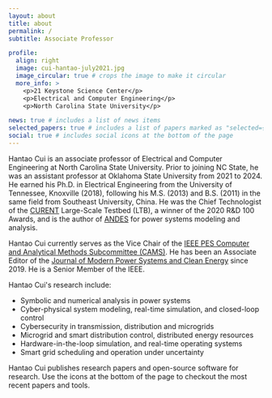 ```yaml
---
layout: about
title: about
permalink: /
subtitle: Associate Professor

profile:
  align: right
  image: cui-hantao-july2021.jpg
  image_circular: true # crops the image to make it circular
  more_info: >
    <p>21 Keystone Science Center</p>
    <p>Electrical and Computer Engineering</p>
    <p>North Carolina State University</p>

news: true # includes a list of news items
selected_papers: true # includes a list of papers marked as "selected={true}"
social: true # includes social icons at the bottom of the page
---
```


Hantao Cui is an associate professor of Electrical and Computer Engineering at
North Carolina State University. Prior to joining NC State, he was an assistant
professor at Oklahoma State University from 2021 to 2024. He earned his Ph.D. in
Electrical Engineering from the University of Tennessee, Knoxville (2018),
following his M.S. (2013) and B.S. (2011) in the same field from Southeast
University, China. He was the Chief Technologist of the
[CURENT](https://curent.utk.edu) Large-Scale Testbed (LTB), a winner of the 2020
R&D 100 Awards, and is the author of [ANDES](https://github.com/curent/andes)
for power systems modeling and analysis.

Hantao Cui currently serves as the Vice Chair of the [IEEE PES Computer and
Analytical Methods Subcommittee (CAMS)](https://cmte.ieee.org/pes-cams/). He has
been an Associate Editor of the [Journal of Modern Power Systems and Clean
Energy](http://www.mpce.info) since 2019. He is a Senior Member of the IEEE.

Hantao Cui's research include:

- Symbolic and numerical analysis in power systems
- Cyber-physical system modeling, real-time simulation, and closed-loop control
- Cybersecurity in transmission, distribution and microgrids
- Microgrid and smart distribution control, distributed energy resources
- Hardware-in-the-loop simulation, and real-time operating systems
- Smart grid scheduling and operation under uncertainty

Hantao Cui publishes research papers and open-source software for research.
Use the icons at the bottom of the page to checkout the most recent papers and tools.